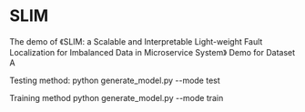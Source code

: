 # SLIM
The demo of 《SLIM: a Scalable and Interpretable Light-weight Fault Localization for Imbalanced Data in Microservice System》
Demo for Dataset A

Testing method:
python generate_model.py --mode test

Training method
python generate_model.py --mode train
